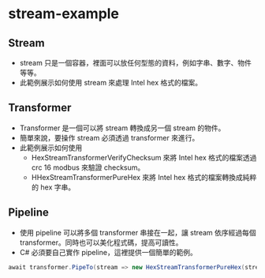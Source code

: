 # stream-example

## Stream
- stream 只是一個容器，裡面可以放任何型態的資料，例如字串、數字、物件等等。
- 此範例展示如何使用 stream 來處理 Intel hex 格式的檔案。

## Transformer
- Transformer 是一個可以將 stream 轉換成另一個 stream 的物件。
- 簡單來說，要操作 stream 必須透過 transformer 來進行。
- 此範例展示如何使用 
    - HexStreamTransformerVerifyChecksum 來將 Intel hex 格式的檔案透過 crc 16 modbus 來驗證 checksum。
    - HHexStreamTransformerPureHex 來將 Intel hex 格式的檔案轉換成純粹的 hex 字串。

## Pipeline
- 使用 pipeline 可以將多個 transformer 串接在一起，讓 stream 依序經過每個 transformer。同時也可以美化程式碼，提高可讀性。
- C# 必須要自己實作 pipeline，這裡提供一個簡單的範例。
```csharp
await transformer.PipeTo(stream => new HexStreamTransformerPureHex(stream, 64)).PipeTo(outputStream);
```
